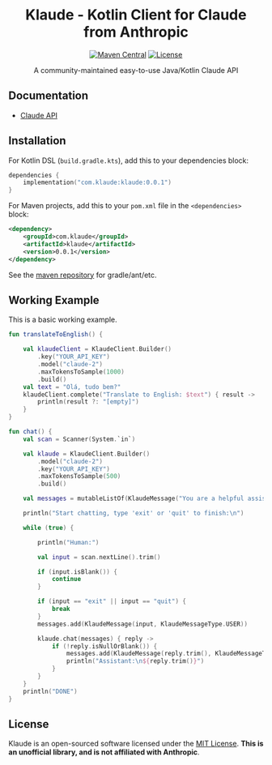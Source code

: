 <div align="center">

# Klaude - Kotlin Client for Claude from Anthropic
  [![Maven Central](https://img.shields.io/maven-central/v/com.klaude/klaude?color=blue&label=Download)](https://central.sonatype.com/namespace/com.klaude)
  [![License](https://img.shields.io/github/license/paulotaylor/klaude)](https://github.com/paulotaylor/klaude/blob/main/LICENSE)

A community-maintained easy-to-use Java/Kotlin Claude API
</div>

## Documentation
* [Claude API](https://docs.anthropic.com/claude/docs)

## Installation
For Kotlin DSL (`build.gradle.kts`), add this to your dependencies block:
```kotlin
dependencies {
    implementation("com.klaude:klaude:0.0.1")
}
```
For Maven projects, add this to your `pom.xml` file in the `<dependencies>` block:
```xml
<dependency>
    <groupId>com.klaude</groupId>
    <artifactId>klaude</artifactId>
    <version>0.0.1</version>
</dependency>
```
See the [maven repository](https://central.sonatype.com/artifact/com.klaude/klaude/0.0.1) for gradle/ant/etc.


## Working Example
This is a basic working example. 
```kotlin
fun translateToEnglish() {

    val klaudeClient = KlaudeClient.Builder()
        .key("YOUR_API_KEY")
        .model("claude-2")
        .maxTokensToSample(1000)
        .build()
    val text = "Olá, tudo bem?"
    klaudeClient.complete("Translate to English: $text") { result ->
        println(result ?: "[empty]")
    }
}

fun chat() {
    val scan = Scanner(System.`in`)

    val klaude = KlaudeClient.Builder()
        .model("claude-2")
        .key("YOUR_API_KEY")
        .maxTokensToSample(500)
        .build()

    val messages = mutableListOf(KlaudeMessage("You are a helpful assistant", KlaudeMessageType.USER))

    println("Start chatting, type 'exit' or 'quit' to finish:\n")

    while (true) {

        println("Human:")

        val input = scan.nextLine().trim()

        if (input.isBlank()) {
            continue
        }

        if (input == "exit" || input == "quit") {
            break
        }
        messages.add(KlaudeMessage(input, KlaudeMessageType.USER))

        klaude.chat(messages) { reply ->
            if (!reply.isNullOrBlank()) {
                messages.add(KlaudeMessage(reply.trim(), KlaudeMessageType.ASSISTANT))
                println("Assistant:\n${reply.trim()}")
            }
        }
    }
    println("DONE")
}

```

## License
Klaude is an open-sourced software licensed under the [MIT License](https://github.com/paulotaylor/klaude/blob/master/LICENSE).
**This is an unofficial library, and is not affiliated with Anthropic**.
